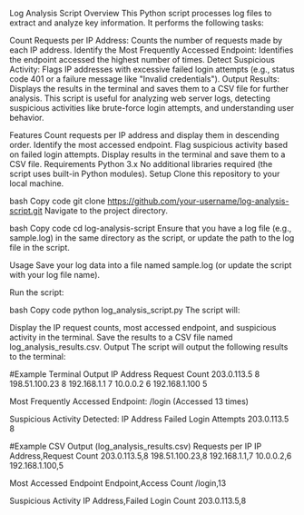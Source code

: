 Log Analysis Script
Overview
This Python script processes log files to extract and analyze key information. It performs the following tasks:

Count Requests per IP Address: Counts the number of requests made by each IP address.
Identify the Most Frequently Accessed Endpoint: Identifies the endpoint accessed the highest number of times.
Detect Suspicious Activity: Flags IP addresses with excessive failed login attempts (e.g., status code 401 or a failure message like "Invalid credentials").
Output Results: Displays the results in the terminal and saves them to a CSV file for further analysis.
This script is useful for analyzing web server logs, detecting suspicious activities like brute-force login attempts, and understanding user behavior.

Features
Count requests per IP address and display them in descending order.
Identify the most accessed endpoint.
Flag suspicious activity based on failed login attempts.
Display results in the terminal and save them to a CSV file.
Requirements
Python 3.x
No additional libraries required (the script uses built-in Python modules).
Setup
Clone this repository to your local machine.

bash
Copy code
git clone https://github.com/your-username/log-analysis-script.git
Navigate to the project directory.

bash
Copy code
cd log-analysis-script
Ensure that you have a log file (e.g., sample.log) in the same directory as the script, or update the path to the log file in the script.

Usage
Save your log data into a file named sample.log (or update the script with your log file name).

Run the script:

bash
Copy code
python log_analysis_script.py
The script will:

Display the IP request counts, most accessed endpoint, and suspicious activity in the terminal.
Save the results to a CSV file named log_analysis_results.csv.
Output
The script will output the following results to the terminal:

#Example Terminal Output
IP Address           Request Count
203.0.113.5         8
198.51.100.23       8
192.168.1.1         7
10.0.0.2            6
192.168.1.100       5

Most Frequently Accessed Endpoint:
/login (Accessed 13 times)

Suspicious Activity Detected:
IP Address           Failed Login Attempts
203.0.113.5         8


#Example CSV Output (log_analysis_results.csv)
Requests per IP
IP Address,Request Count
203.0.113.5,8
198.51.100.23,8
192.168.1.1,7
10.0.0.2,6
192.168.1.100,5

Most Accessed Endpoint
Endpoint,Access Count
/login,13

Suspicious Activity
IP Address,Failed Login Count
203.0.113.5,8
